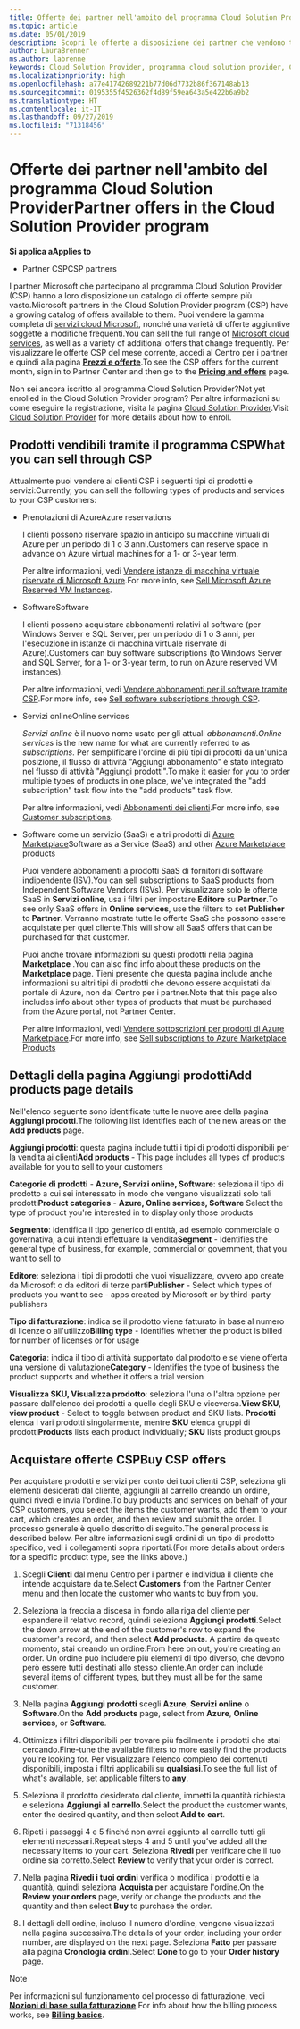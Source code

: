 ```yaml
---
title: Offerte dei partner nell'ambito del programma Cloud Solution Provider | Centro per i partner
ms.topic: article
ms.date: 05/01/2019
description: Scopri le offerte a disposizione dei partner che vendono tramite il programma Cloud Solution Provider.
author: LauraBrenner
ms.author: labrenne
keywords: Cloud Solution Provider, programma cloud solution provider, CSP, aggiungere un prodotto, vendere ai clienti, offerte partner, offerte CSP, servizi basati sul cloud, Azure, Office 365, Dynamics, partner CSP, vendere in CSP, istanze riservate Azure, istanze di macchina virtuale riservate di Azure, prenotazioni di Azure, servizi online, software in abbonamento, AHUB, SQL Server su Azure, Windows Server in Azure, abbonamenti dei clienti
ms.localizationpriority: high
ms.openlocfilehash: a77e41742689221b77d06d7732b86f367148ab13
ms.sourcegitcommit: 0195355f4526362f4d89f59ea643a5e422b6a9b2
ms.translationtype: HT
ms.contentlocale: it-IT
ms.lasthandoff: 09/27/2019
ms.locfileid: "71318456"
---
```

# <a name="partner-offers-in-the-cloud-solution-provider-program"></a><span data-ttu-id="f3d81-104">Offerte dei partner nell'ambito del programma Cloud Solution Provider</span><span class="sxs-lookup"><span data-stu-id="f3d81-104">Partner offers in the Cloud Solution Provider program</span></span> 

<span data-ttu-id="f3d81-105">**Si applica a**</span><span class="sxs-lookup"><span data-stu-id="f3d81-105">**Applies to**</span></span>

-  <span data-ttu-id="f3d81-106">Partner CSP</span><span class="sxs-lookup"><span data-stu-id="f3d81-106">CSP partners</span></span>

<span data-ttu-id="f3d81-107">I partner Microsoft che partecipano al programma Cloud Solution Provider (CSP) hanno a loro disposizione un catalogo di offerte sempre più vasto.</span><span class="sxs-lookup"><span data-stu-id="f3d81-107">Microsoft partners in the Cloud Solution Provider program (CSP) have a growing catalog of offers available to them.</span></span> <span data-ttu-id="f3d81-108">Puoi vendere la gamma completa di [servizi cloud Microsoft](https://partner.microsoft.com/cloud-solution-provider/products-and-services), nonché una varietà di offerte aggiuntive soggette a modifiche frequenti.</span><span class="sxs-lookup"><span data-stu-id="f3d81-108">You can sell the full range of [Microsoft cloud services](https://partner.microsoft.com/cloud-solution-provider/products-and-services), as well as a variety of additional offers that change frequently.</span></span> <span data-ttu-id="f3d81-109">Per visualizzare le offerte CSP del mese corrente, accedi al Centro per i partner e quindi alla pagina [**Prezzi e offerte**](https://partnercenter.microsoft.com/pcv/sales).</span><span class="sxs-lookup"><span data-stu-id="f3d81-109">To see the CSP offers for the current month, sign in to Partner Center and then go to the [**Pricing and offers**](https://partnercenter.microsoft.com/pcv/sales) page.</span></span>  

<span data-ttu-id="f3d81-110">Non sei ancora iscritto al programma Cloud Solution Provider?</span><span class="sxs-lookup"><span data-stu-id="f3d81-110">Not yet enrolled in the Cloud Solution Provider program?</span></span> <span data-ttu-id="f3d81-111">Per altre informazioni su come eseguire la registrazione, visita la pagina [Cloud Solution Provider](https://partner.microsoft.com/cloud-solution-provider).</span><span class="sxs-lookup"><span data-stu-id="f3d81-111">Visit [Cloud Solution Provider](https://partner.microsoft.com/cloud-solution-provider) for more details about how to enroll.</span></span> 

## <a name="what-you-can-sell-through-csp"></a><span data-ttu-id="f3d81-112">Prodotti vendibili tramite il programma CSP</span><span class="sxs-lookup"><span data-stu-id="f3d81-112">What you can sell through CSP</span></span>

<span data-ttu-id="f3d81-113">Attualmente puoi vendere ai clienti CSP i seguenti tipi di prodotti e servizi:</span><span class="sxs-lookup"><span data-stu-id="f3d81-113">Currently, you can sell the following types of products and services to your CSP customers:</span></span>

- <span data-ttu-id="f3d81-114">Prenotazioni di Azure</span><span class="sxs-lookup"><span data-stu-id="f3d81-114">Azure reservations</span></span><br> 

    <span data-ttu-id="f3d81-115">I clienti possono riservare spazio in anticipo su macchine virtuali di Azure per un periodo di 1 o 3 anni.</span><span class="sxs-lookup"><span data-stu-id="f3d81-115">Customers can reserve space in advance on Azure virtual machines for a 1- or 3-year term.</span></span><br>
    
    <span data-ttu-id="f3d81-116">Per altre informazioni, vedi [Vendere istanze di macchina virtuale riservate di Microsoft Azure](azure-reservations.md).</span><span class="sxs-lookup"><span data-stu-id="f3d81-116">For more info, see [Sell Microsoft Azure Reserved VM Instances](azure-reservations.md).</span></span>

- <span data-ttu-id="f3d81-117">Software</span><span class="sxs-lookup"><span data-stu-id="f3d81-117">Software</span></span><br>

    <span data-ttu-id="f3d81-118">I clienti possono acquistare abbonamenti relativi al software (per Windows Server e SQL Server, per un periodo di 1 o 3 anni, per l'esecuzione in istanze di macchina virtuale riservate di Azure).</span><span class="sxs-lookup"><span data-stu-id="f3d81-118">Customers can buy software subscriptions (to Windows Server and SQL Server, for a 1- or 3-year term, to run on Azure reserved VM instances).</span></span><br>
 
    <span data-ttu-id="f3d81-119">Per altre informazioni, vedi [Vendere abbonamenti per il software tramite CSP](csp-software-subscriptions.md).</span><span class="sxs-lookup"><span data-stu-id="f3d81-119">For more info, see [Sell software subscriptions through CSP](csp-software-subscriptions.md).</span></span>  

- <span data-ttu-id="f3d81-120">Servizi online</span><span class="sxs-lookup"><span data-stu-id="f3d81-120">Online services</span></span><br>

    <span data-ttu-id="f3d81-121">*Servizi online* è il nuovo nome usato per gli attuali *abbonamenti*.</span><span class="sxs-lookup"><span data-stu-id="f3d81-121">*Online services* is the new name for what are currently referred to as *subscriptions*.</span></span> <span data-ttu-id="f3d81-122">Per semplificare l'ordine di più tipi di prodotti da un'unica posizione, il flusso di attività "Aggiungi abbonamento" è stato integrato nel flusso di attività "Aggiungi prodotti".</span><span class="sxs-lookup"><span data-stu-id="f3d81-122">To make it easier for you to order multiple types of products in one place, we've integrated the "add subscription" task flow into the "add products" task flow.</span></span><br>
    
    <span data-ttu-id="f3d81-123">Per altre informazioni, vedi [Abbonamenti dei clienti](customer-subscriptions.md).</span><span class="sxs-lookup"><span data-stu-id="f3d81-123">For more info, see [Customer subscriptions](customer-subscriptions.md).</span></span>

- <span data-ttu-id="f3d81-124">Software come un servizio (SaaS) e altri prodotti di [Azure Marketplace](https://azuremarketplace.microsoft.com/marketplace)</span><span class="sxs-lookup"><span data-stu-id="f3d81-124">Software as a Service (SaaS) and other [Azure Marketplace](https://azuremarketplace.microsoft.com/marketplace) products</span></span><br>

    <span data-ttu-id="f3d81-125">Puoi vendere abbonamenti a prodotti SaaS di fornitori di software indipendente (ISV).</span><span class="sxs-lookup"><span data-stu-id="f3d81-125">You can sell subscriptions to SaaS products from Independent Software Vendors (ISVs).</span></span> <span data-ttu-id="f3d81-126">Per visualizzare solo le offerte SaaS in **Servizi online**, usa i filtri per impostare **Editore** su **Partner**.</span><span class="sxs-lookup"><span data-stu-id="f3d81-126">To see only SaaS offers in **Online services**, use the filters to set **Publisher** to **Partner**.</span></span> <span data-ttu-id="f3d81-127">Verranno mostrate tutte le offerte SaaS che possono essere acquistate per quel cliente.</span><span class="sxs-lookup"><span data-stu-id="f3d81-127">This will show all SaaS offers that can be purchased for that customer.</span></span><br>
    
    <span data-ttu-id="f3d81-128">Puoi anche trovare informazioni su questi prodotti nella pagina **Marketplace** .</span><span class="sxs-lookup"><span data-stu-id="f3d81-128">You can also find info about these products on the **Marketplace** page.</span></span> <span data-ttu-id="f3d81-129">Tieni presente che questa pagina include anche informazioni su altri tipi di prodotti che devono essere acquistati dal portale di Azure, non dal Centro per i partner.</span><span class="sxs-lookup"><span data-stu-id="f3d81-129">Note that this page also includes info about other types of products that must be purchased from the Azure portal, not Partner Center.</span></span><br>

    <span data-ttu-id="f3d81-130">Per altre informazioni, vedi [Vendere sottoscrizioni per prodotti di Azure Marketplace](sell-marketplace-products.md).</span><span class="sxs-lookup"><span data-stu-id="f3d81-130">For more info, see [Sell subscriptions to Azure Marketplace Products](sell-marketplace-products.md)</span></span>

## <a name="add-products-page-details"></a><span data-ttu-id="f3d81-131">Dettagli della pagina Aggiungi prodotti</span><span class="sxs-lookup"><span data-stu-id="f3d81-131">Add products page details</span></span>

<span data-ttu-id="f3d81-132">Nell'elenco seguente sono identificate tutte le nuove aree della pagina **Aggiungi prodotti**.</span><span class="sxs-lookup"><span data-stu-id="f3d81-132">The following list identifies each of the new areas on the **Add products** page.</span></span>

<span data-ttu-id="f3d81-133">**Aggiungi prodotti**: questa pagina include tutti i tipi di prodotti disponibili per la vendita ai clienti</span><span class="sxs-lookup"><span data-stu-id="f3d81-133">**Add products** - This page includes all types of products available for you to sell to  your customers</span></span>

<span data-ttu-id="f3d81-134">**Categorie di prodotti** - **Azure, Servizi online, Software**: seleziona il tipo di prodotto a cui sei interessato in modo che vengano visualizzati solo tali prodotti</span><span class="sxs-lookup"><span data-stu-id="f3d81-134">**Product categories** - **Azure, Online services, Software** Select the type of product you're interested in to display only those products</span></span>

<span data-ttu-id="f3d81-135">**Segmento**: identifica il tipo generico di entità, ad esempio commerciale o governativa, a cui intendi effettuare la vendita</span><span class="sxs-lookup"><span data-stu-id="f3d81-135">**Segment** - Identifies the general type of business, for example, commercial or government, that you want to sell to</span></span>

<span data-ttu-id="f3d81-136">**Editore**: seleziona i tipi di prodotti che vuoi visualizzare, ovvero app create da Microsoft o da editori di terze parti</span><span class="sxs-lookup"><span data-stu-id="f3d81-136">**Publisher** - Select which types of products you want to see - apps created by Microsoft or by third-party publishers</span></span>

<span data-ttu-id="f3d81-137">**Tipo di fatturazione**: indica se il prodotto viene fatturato in base al numero di licenze o all'utilizzo</span><span class="sxs-lookup"><span data-stu-id="f3d81-137">**Billing type** - Identifies whether the product is billed for number of licenses or for usage</span></span>

<span data-ttu-id="f3d81-138">**Categoria**: indica il tipo di attività supportato dal prodotto e se viene offerta una versione di valutazione</span><span class="sxs-lookup"><span data-stu-id="f3d81-138">**Category** - Identifies the type of business the product supports and whether it offers a trial version</span></span>

<span data-ttu-id="f3d81-139">**Visualizza SKU, Visualizza prodotto**: seleziona l'una o l'altra opzione per passare dall'elenco dei prodotti a quello degli SKU e viceversa.</span><span class="sxs-lookup"><span data-stu-id="f3d81-139">**View SKU, view product** - Select to toggle between product and SKU lists.</span></span> <span data-ttu-id="f3d81-140">**Prodotti** elenca i vari prodotti singolarmente, mentre **SKU** elenca gruppi di prodotti</span><span class="sxs-lookup"><span data-stu-id="f3d81-140">**Products** lists each product individually; **SKU** lists product groups</span></span>

## <a name="buy-csp-offers"></a><span data-ttu-id="f3d81-141">Acquistare offerte CSP</span><span class="sxs-lookup"><span data-stu-id="f3d81-141">Buy CSP offers</span></span>

<span data-ttu-id="f3d81-142">Per acquistare prodotti e servizi per conto dei tuoi clienti CSP, seleziona gli elementi desiderati dal cliente, aggiungili al carrello creando un ordine, quindi rivedi e invia l'ordine.</span><span class="sxs-lookup"><span data-stu-id="f3d81-142">To buy products and services on behalf of your CSP customers, you select the items the customer wants, add them to your cart, which creates an order, and then review and submit the order.</span></span> <span data-ttu-id="f3d81-143">Il processo generale è quello descritto di seguito.</span><span class="sxs-lookup"><span data-stu-id="f3d81-143">The general process is described below.</span></span> <span data-ttu-id="f3d81-144">Per altre informazioni sugli ordini di un tipo di prodotto specifico, vedi i collegamenti sopra riportati.</span><span class="sxs-lookup"><span data-stu-id="f3d81-144">(For more details about orders for a specific product type, see the links above.)</span></span>

1. <span data-ttu-id="f3d81-145">Scegli **Clienti** dal menu Centro per i partner e individua il cliente che intende acquistare da te.</span><span class="sxs-lookup"><span data-stu-id="f3d81-145">Select **Customers** from the Partner Center menu and then locate the customer who wants to buy from you.</span></span> 

2. <span data-ttu-id="f3d81-146">Seleziona la freccia a discesa in fondo alla riga del cliente per espandere il relativo record, quindi seleziona **Aggiungi prodotti**.</span><span class="sxs-lookup"><span data-stu-id="f3d81-146">Select the down arrow at the end of the customer's row to expand the customer's record, and then select **Add products**.</span></span> <span data-ttu-id="f3d81-147">A partire da questo momento, stai creando un ordine.</span><span class="sxs-lookup"><span data-stu-id="f3d81-147">From here on out, you're creating an order.</span></span> <span data-ttu-id="f3d81-148">Un ordine può includere più elementi di tipo diverso, che devono però essere tutti destinati allo stesso cliente.</span><span class="sxs-lookup"><span data-stu-id="f3d81-148">An order can include several items of different types, but they must all be for the same customer.</span></span>

3. <span data-ttu-id="f3d81-149">Nella pagina **Aggiungi prodotti** scegli **Azure**, **Servizi online** o **Software**.</span><span class="sxs-lookup"><span data-stu-id="f3d81-149">On the **Add products** page, select from **Azure**, **Online services**, or **Software**.</span></span>

4. <span data-ttu-id="f3d81-150">Ottimizza i filtri disponibili per trovare più facilmente i prodotti che stai cercando.</span><span class="sxs-lookup"><span data-stu-id="f3d81-150">Fine-tune the available filters to more easily find the products you're looking for.</span></span> <span data-ttu-id="f3d81-151">Per visualizzare l'elenco completo dei contenuti disponibili, imposta i filtri applicabili su **qualsiasi**.</span><span class="sxs-lookup"><span data-stu-id="f3d81-151">To see the full list of what's available, set applicable filters to **any**.</span></span> 

5. <span data-ttu-id="f3d81-152">Seleziona il prodotto desiderato dal cliente, immetti la quantità richiesta e seleziona **Aggiungi al carrello**.</span><span class="sxs-lookup"><span data-stu-id="f3d81-152">Select the product the customer wants, enter the desired quantity, and then select **Add to cart**.</span></span>

6. <span data-ttu-id="f3d81-153">Ripeti i passaggi 4 e 5 finché non avrai aggiunto al carrello tutti gli elementi necessari.</span><span class="sxs-lookup"><span data-stu-id="f3d81-153">Repeat steps 4 and 5 until you’ve added all the necessary items to your cart.</span></span> <span data-ttu-id="f3d81-154">Seleziona **Rivedi** per verificare che il tuo ordine sia corretto.</span><span class="sxs-lookup"><span data-stu-id="f3d81-154">Select **Review** to verify that your order is correct.</span></span>  

7. <span data-ttu-id="f3d81-155">Nella pagina **Rivedi i tuoi ordini** verifica o modifica i prodotti e la quantità, quindi seleziona **Acquista** per acquistare l'ordine.</span><span class="sxs-lookup"><span data-stu-id="f3d81-155">On the **Review your orders** page, verify or change the products and the quantity and then select **Buy** to purchase the order.</span></span> 

8. <span data-ttu-id="f3d81-156">I dettagli dell'ordine, incluso il numero d'ordine, vengono visualizzati nella pagina successiva.</span><span class="sxs-lookup"><span data-stu-id="f3d81-156">The details of your order, including your order number, are displayed on the next page.</span></span> <span data-ttu-id="f3d81-157">Seleziona **Fatto** per passare alla pagina **Cronologia ordini**.</span><span class="sxs-lookup"><span data-stu-id="f3d81-157">Select **Done** to go to your **Order history** page.</span></span> 

> [!NOTE]
> <span data-ttu-id="f3d81-158">Per informazioni sul funzionamento del processo di fatturazione, vedi [**Nozioni di base sulla fatturazione**](https://docs.microsoft.com/partner-center/billing-basics).</span><span class="sxs-lookup"><span data-stu-id="f3d81-158">For info about how the billing process works, see [**Billing basics**](https://docs.microsoft.com/partner-center/billing-basics).</span></span>



